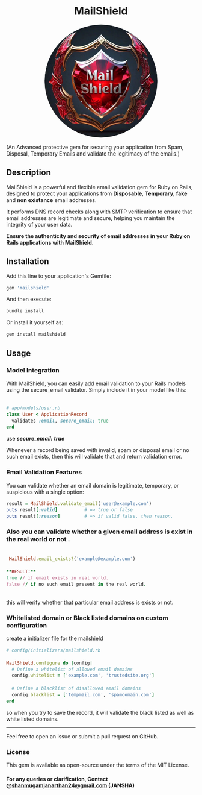 <h1 align="center">  MailShield </h1> 

<p align="center">
<img src="https://github.com/janarthanan-shanmugam/mailshield/blob/main/mailshield/lib/mailshield/docs/mailshield.png" alt="Description" width="300" style="border-radius: 52% !important;">
</p>

(An Advanced protective gem for securing your application from Spam, Disposal, Temporary Emails and validate the legitimacy of the emails.)

## Description

MailShield is a powerful and flexible email validation gem for Ruby on Rails, designed to protect your applications from **Disposable**, **Temporary**, **fake** 
and **non existance** email addresses. 

It performs DNS record checks along with SMTP verification to ensure that email addresses are legitimate and secure, helping you maintain the integrity of your user data.


**Ensure the authenticity and security of email addresses in your Ruby on Rails applications with MailShield.**


## Installation

Add this line to your application's Gemfile:

```ruby
gem 'mailshield'
```

And then execute:

```ruby
bundle install

```

Or install it yourself as:

```ruby
gem install mailshield

```


## Usage

###  Model Integration
With MailShield, you can easily add email validation to your Rails models using the secure_email validator. Simply include it in your model like this:

```ruby

# app/models/user.rb
class User < ApplicationRecord
  validates :email, secure_email: true
end
```
use _**secure_email: true**_

Whenever a record being saved with invalid, spam or disposal email or no such email exists, then this will validate that and return validation error.

### Email Validation Features
You can validate whether an email domain is legitimate, temporary, or suspicious with a single option:


```ruby 
result = MailShield.validate_email('user@example.com')
puts result[:valid]          # => true or false
puts result[:reason]         # => if valid false, then reason.


```


### Also you can validate whether a given email address is exist in the real world or not .
```ruby 

 MailShield.email_exists?('example@example.com')

**RESULT:**
true // if email exists in real world.
false // if no such email present in the real world.
  
```
this will verify whether that particular email address is exists or not.

### Whitelisted domain or Black listed domains on custom configuration

create a initializer file for the mailshield 

```ruby 
# config/initializers/mailshield.rb

MailShield.configure do |config|
  # Define a whitelist of allowed email domains
  config.whitelist = ['example.com', 'trustedsite.org']

  # Define a blacklist of disallowed email domains
  config.blacklist = ['tempmail.com', 'spamdomain.com']
end

```

so when you try to save the record, it will validate the black listed as well as white listed domains.


------------------------------------------------------------------------------------------

Feel free to open an issue or submit a pull request on GitHub.

### License
This gem is available as open-source under the terms of the MIT License.

#### For any queries or clarification, Contact @shanmugamjanarthan24@gmail.com (JANSHA)
